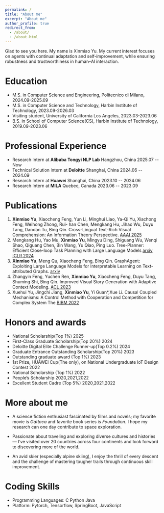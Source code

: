 ```yaml
---
permalink: /
title: "About me"
excerpt: "About me"
author_profile: true
redirect_from: 
  - /about/
  - /about.html
---
```


Glad to see you here. My name is Xinmiao Yu. My current interest focuses on agents with continual adaptation and self-improvement, while ensuring robustness and trustworthiness in human–AI interaction.


Education
======
- M.S. in Computer Science and Engineering, Politecnico di Milano, 2024.09-2025.09
- M.S. in Computer Science and Technology, Harbin Institute of Technology, 2023.09-2026.03
- Visiting student, University of California Los Angeles, 2023.03-2023.06
- B.S. in School of Computer Science(CS), Harbin Institute of Technology, 2019.09-2023.06

Professional Experience 
======
- Research Intern at **Alibaba Tongyi NLP Lab**    Hangzhou, China 2025.07 -- Now
- Technical Solution Intern at **Deloitte**    Shanghai, China 2024.06 -- 2024.09
- Research Intern at **Huawei**   Shanghai, China 2023.10 -- 2024.06
- Research Intern at **MILA**     Quebec, Canada 2023.06 -- 2023.09


Publications
======
1. **Xinmiao Yu**, Xiaocheng Feng, Yun Li, Minghui Liao, Ya-Qi Yu, Xiachong Feng, Weihong Zhong, Rui- han Chen, Mengkang Hu, Jihao Wu, Duyu Tang, Dandan Tu, Bing Qin. Cross-Lingual Text-Rich Visual Comprehension: An Information Theory Perspective. [AAAI 2025](https://openreview.net/forum?id=gpshzf8gx3&referrer=%5BAuthor%20Console%5D(%2Fgroup%3Fid%3DAAAI.org%2F2025%2FConference%2FAuthors%23your-submissions))
2. Mengkang Hu, Yao Mu, **Xinmiao Yu**, Mingyu Ding, Shiguang Wu, Wenqi Shao, Qiguang Chen, Bin Wang, Yu Qiao, Ping Luo. Tree-Planner: Efficient Close-loop Task Planning with Large Language Models [arxiv](https://arxiv.org/pdf/2310.08582) [ICLR 2024](https://arxiv.org/pdf/2310.08582)
3. **Xinmiao Yu**, Meng Qu, Xiaocheng Feng, Bing Qin. GraphAgent: Exploiting Large Language Models for Interpretable Learning on Text-attributed Graphs. [arxiv](https://scholar.google.com/citations?view_op=view_citation&hl=zh-CN&user=yflYWnYAAAAJ&citation_for_view=yflYWnYAAAAJ:9yKSN-GCB0IC)
4. Zhangyin Feng, Yuchen Ren, **Xinmiao Yu**, Xiaocheng Feng, Duyu Tang, Shuming Shi, Bing Qin. Improved Visual Story Generation with Adaptive Context Modeling. [ACL 2023](https://arxiv.org/pdf/2305.16811)
5. Xuehui Yu, Jingchi Jiang, **Xinmiao Yu**, Yi Guan*,Xue Li. Causal Coupled Mechanisms: A Control Method with Cooperation and Competition for Complex System The [BIBM 2022](https://arxiv.org/pdf/2209.07368)


Honors and awards
======
- National Scholarship(Top 1%) <span>2025</span>
- First-Class Graduate Scholarship(Top 20%) <span>2024</span> 
- Deloitte Digital Elite Challenge Runner-up(Top 0.2%) <span>2024</span> 
- Graduate Entrance Outstanding Scholarship(Top 20%) <span>2023</span> 
- Outstanding graduate award (Top 1%) <span>2023</span>
- 1st Prize, HUAWEI Cup(The only), on National Undergraduate IoT Design Contest <span>2022</span>
- National Scholarship (Top 1%) <span align="right">2022</span>
- People’s Scholarship <span align="right">2020,2021,2022</span>
- Excellent Student Cadre (Top 5%) <span>2020,2021,2022</span>

More about me
======
- A science fiction enthusiast fascinated by films and novels; my favorite movie is *Gattaca* and favorite book series is *Foundation*. I hope my research can one day contribute to space exploration.

- Passionate about traveling and exploring diverse cultures and histories — I’ve visited over 20 countries across four continents and look forward to discovering more of the world.

- An avid skier (especially alpine skiing), I enjoy the thrill of every descent and the challenge of mastering tougher trails through continuous skill improvement.


Coding Skills
=====
- Programming Languages: C Python Java
- Platform: Pytorch, Tensorflow, SpringBoot, JavaScript

<script type="text/javascript" id="mapmyvisitors" src="//mapmyvisitors.com/map.js?d=N3zYxA7YILhkTYxA82MBT-itzV9WUXad3oxKg96AmZE&cl=ffffff&w=a"></script>


